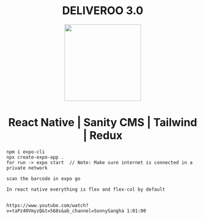 <h1 align="center"> DELIVEROO 3.0  </h1>


<p align="center">
<img src="https://user-images.githubusercontent.com/23634935/178509000-1bf98e80-59bf-43ae-978f-0faabc511923.PNG" width="200">
</p>

<h1 align="center"> React Native | Sanity CMS | Tailwind | Redux </h1>

```
npm i expo-cli
npx create-expo-app .
for run -> expo start  // Note: Make sure internet is connected in a private network

scan the barcode in expo go

In react native everything is flex and flex-col by default


https://www.youtube.com/watch?v=taPz40VmyzQ&t=568s&ab_channel=SonnySangha 1:01:00

```


